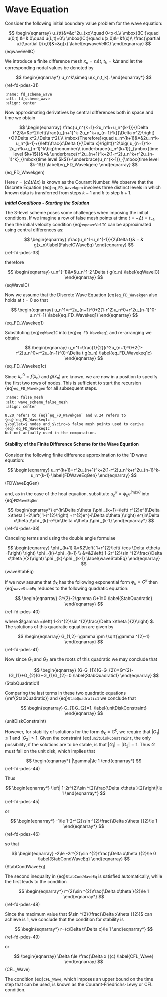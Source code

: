 # Wave Equation

Consider the following initial boundary value problem for the wave equation:

$$
\begin{eqnarray}
u_{tt}&=&c^2u_{xx}\quad 0<x<L\\
\mbox{BC:}\quad u(0,t) &=& 0\quad u(L,t)=0\\
\mbox{IC:}\quad u(x,0)&=&f(x)\\
\frac{\partial u}{\partial t}(x,0)&=&g(x) \label{eqwaveVelIC}
\end{eqnarray}
$$(eqwaveVelIC)

We introduce a finite difference mesh $x_n=n\Delta t$, $t_k=k\Delta t$ and
let the corresponding nodal values be denoted by

$$
\begin{eqnarray*}
u_n^k\simeq u(x_n,t_k).
\end{eqnarray*}
$$(ref-fd-pdes-31)

```{figure} ../img/fd/wave_eq_scheme.png
:name: fd_scheme_wave
:alt: fd_scheme_wave
:align: center
```

Now approximating derivatives by central differences both in space
and time we obtain

$$
\begin{eqnarray}
\frac{u_n^{k+1}-2u_n^k+u_n^{k-1}}{\Delta t^2}&=&c^2\left(\frac{u_{n+1}^k-2u_n^k+u_{n-1}^k}{\Delta x^2}\right) +O(\Delta x^2,\Delta t^2).\\
\mbox{Therefore}\quad u_n^{k+1}&=&2u_n^k-u_n^{k-1}+{\left(\frac{c\Delta t}{\Delta x}\right)}^2\big( u_{n+1}^k-2u_n^k+u_{n-1}^k\big)\nonumber\\
\underbrace{u_n^{k+1}}_{\mbox{time level $k+1$}}&=&
\underbrace{r^2u_{n+1}^k+2(1-r^2)u_n^k+r^2u_{n-1}^k}_{\mbox{time
level $k$}}-\underbrace{u_n^{k-1}}_{\mbox{time level $k-1$}}
\label{eq_FD_Wavekgen}
\end{eqnarray}
$$(eq_FD_Wavekgen)

Here $r=(c\Delta t/\Delta x)$ is known as the Courant Number. We observe
that the Discrete Equation {eq}`eq_FD_Wavekgen` involves three
distinct levels in which known data is transferred from steps $k-1$
and $k$ to step $k+1$.

___Initial Conditions - Starting the Solution___

The 3-level scheme poses some challenges when imposing the initial
conditions. If we imagine a row of false mesh points at time $t=-\Delta
t=t_{-1}$, then the initial velocity condition {eq}`eqwaveVelIC`
can be approximated using central differences as:

$$
\begin{eqnarray}
\frac{u_n^1-u_n^{-1}}{2\Delta t}& = & g(x_n)\label{FalseICWaveEq}
\end{eqnarray}
$$(ref-fd-pdes-33)

therefore

$$
\begin{eqnarray}
u_n^{-1}&=&u_n^1-2 \Delta t g(x_n) \label{eqWaveIC}
\end{eqnarray}
$$(eqWaveIC)

Now we assume that the Discrete Wave Equation {eq}`eq_FD_Wavekgen`
also holds at $t=0$ so that

$$
\begin{eqnarray}
u_n^1=r^2u_{n+1}^0+2(1-r^2)u_n^0+r^2u_{n-1}^0-u_n^{-1}
\label{eq_FD_Wavekeq1}
\end{eqnarray}
$$(eq_FD_Wavekeq1)

Substituting {eq}`eqWaveIC` into {eq}`eq_FD_Wavekeq1` and
re-arranging we obtain:

$$
\begin{eqnarray}
u_n^1=\frac{1}{2}(r^2u_{n+1}^0+2(1-r^2)u_n^0+r^2u_{n-1}^0)+\Delta t
g(x_n) \label{eq_FD_Wavekeq1c}
\end{eqnarray}
$$(eq_FD_Wavekeq1c)

Since $u_n^0=f(x_n)$ and $g(x_n)$ are known, we are now in a
position to specify the first two rows of nodes. This is sufficient
to start the recursion {eq}`eq_FD_Wavekgen` for all subsequent
steps.

```{figure} ../img/fd/wave_scheme_false_mesh.png
:name: false_mesh
:alt: wave_scheme_false_mesh
:align: center

8.20 refers to {eq}`eq_FD_Wavekgen` and 8.24 refers to {eq}`eq_FD_Wavekeq1c`.
$\bullet=$ nodes and $\circ=$ false mesh points used to derive {eq}`eq_FD_Wavekeq1c`
but not actually used in the computation.
```

#### Stability of the Finite Difference Scheme for the Wave Equation

Consider the following finite difference approximation to the 1D
wave equation:

$$
\begin{eqnarray}
u_n^{k+1}=r^2u_{n+1}^k+2(1-r^2)u_n^k+r^2u_{n-1}^k-u_n^{k-1}
\label{FDWaveEqGen}
\end{eqnarray}
$$(FDWaveEqGen)

and, as in the case of the heat equation, substitute $\displaystyle
u_n^k=\phi_ke^{in\Delta x\theta}$ into {eq}`FDWaveEqGen`

$$
\begin{eqnarray*}
e^{in\Delta x\theta }\phi _{k+1}=\left( r^{2}e^{i\Delta x\theta
}+2\left( 1-r^{2}\right) +r^{2}e^{-i\Delta x\theta }\right)
e^{in\Delta x\theta }\phi _{k}-e^{in\Delta x\theta }\phi _{k-1}
\end{eqnarray*}
$$(ref-fd-pdes-38)

Canceling terms and using the double angle formulae

$$
\begin{eqnarray}
\phi _{k+1} &=&2\left( 1+r^{2}\left( \cos \Delta x\theta -1\right)
\right)
\phi _{k}-\phi _{k-1} \\
&=&2\left( 1-2r^{2}\sin ^{2}\frac{\Delta x\theta }{2}\right) \phi
_{k}-\phi _{k-1} \label{waveStabEq}
\end{eqnarray}
$$(waveStabEq)

 If we now assume that $\phi _{k}$ has the following exponential
form $\phi _{k}=G^{k}$ then {eq}`waveStabEq` reduces to the
following quadratic equation:

$$
\begin{eqnarray}
G^{2}-2\gamma G+1=0 \label{StabQuadratic}
\end{eqnarray}
$$(ref-fd-pdes-40)

where $\gamma =\left( 1-2r^{2}\sin ^{2}\frac{\Delta x\theta
}{2}\right) $. The solutions of this quadratic equation are given by

$$
\begin{eqnarray}
G_{1,2}=\gamma \pm \sqrt{\gamma ^{2}-1}
\end{eqnarray}
$$(ref-fd-pdes-41)

Now since $G_1$ and $G_2$ are the roots of this quadratic we may
conclude that

$$
\begin{eqnarray}
(G-G_{1})(G-G_{2})=G^{2}-(G_{1}+G_{2})G+G_{1}G_{2}=0
\label{StabQuadratic1}
\end{eqnarray}
$$(StabQuadratic1)

Comparing the last terms in these two quadratic equations
(\ref{StabQuadratic}) and {eq}`StabQuadratic1` we conclude that

$$
\begin{eqnarray}
G_{1}G_{2}=1. \label{unitDiskConstraint}
\end{eqnarray}
$$(unitDiskConstraint)

However, for stability of solutions for the form $\phi _{k}=G^{k}$,
we require that $|G_1|\le 1$ and $|G_2|\le 1$. Given the constraint
{eq}`unitDiskConstraint`, the only possibility, if the solutions
are to be stable, is that $|G_1|=|G_2|= 1$. Thus $G$ must fall on
the unit disk, which implies that

$$
\begin{eqnarray*}
|\gamma|\le 1
\end{eqnarray*}
$$(ref-fd-pdes-44)

Thus

$$
\begin{eqnarray*}
\left| 1-2r^{2}\sin ^{2}\frac{\Delta x\theta }{2}\right|\le 1
\end{eqnarray*}
$$(ref-fd-pdes-45)

or

$$
\begin{eqnarray*}
-1\le  1-2r^{2}\sin ^{2}\frac{\Delta x\theta }{2}\le 1
\end{eqnarray*}
$$(ref-fd-pdes-46)

so that

$$
\begin{eqnarray}
-2\le -2r^{2}\sin ^{2}\frac{\Delta x\theta }{2}\le 0
\label{StabCondWaveEq}
\end{eqnarray}
$$(StabCondWaveEq)

The second inequality in {eq}`StabCondWaveEq` is satisfied
automatically, while the first leads to the condition

$$
\begin{eqnarray*}
r^{2}\sin ^{2}\frac{\Delta x\theta }{2}\le 1
\end{eqnarray*}
$$(ref-fd-pdes-48)

Since the maximum value that $\sin ^{2}(\frac{\Delta x\theta }{2})$
can achieve is 1, we conclude that the condition for stability is

$$
\begin{eqnarray*}
r=(c\Delta t/\Delta x)\le 1
\end{eqnarray*}
$$(ref-fd-pdes-49)

or

$$
\begin{eqnarray}
\Delta t\le  \frac{\Delta x }{c} \label{CFL_Wave}
\end{eqnarray}
$$(CFL_Wave)

The condition {eq}`CFL_Wave`, which imposes an upper bound on the
time step that can be used, is known as the Courant-Friedrichs-Lewy
or CFL condition.